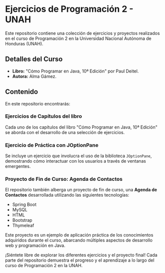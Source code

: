 # Ejercicios de Programación 2 - UNAH

Este repositorio contiene una colección de ejercicios y proyectos realizados en el curso de Programación 2 en la Universidad Nacional Autónoma de Honduras (UNAH).

## Detalles del Curso

- **Libro:** "Cómo Programar en Java, 10ª Edición" por Paul Deitel.
- **Autora:** Alma Gámez.

## Contenido

En este repositorio encontrarás:

### Ejercicios de Capítulos del libro

Cada uno de los capítulos del libro "Cómo Programar en Java, 10ª Edición" se aborda con el desarrollo de una selección de ejercicios.

### Ejercicio de Práctica con JOptionPane

Se incluye un ejercicio que involucra el uso de la biblioteca `JOptionPane`, demostrando cómo interactuar con los usuarios a través de ventanas emergentes.

### Proyecto de Fin de Curso: Agenda de Contactos

El repositorio también alberga un proyecto de fin de curso, una **Agenda de Contactos** desarrollada utilizando las siguientes tecnologías:

- Spring Boot
- MySQL
- HTML
- Bootstrap
- Thymeleaf

Este proyecto es un ejemplo de aplicación práctica de los conocimientos adquiridos durante el curso, abarcando múltiples aspectos de desarrollo web y programación en Java.

¡Siéntete libre de explorar los diferentes ejercicios y el proyecto final! Cada parte del repositorio demuestra el progreso y el aprendizaje a lo largo del curso de Programación 2 en la UNAH.
